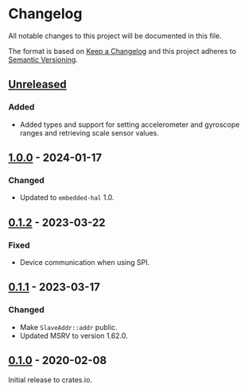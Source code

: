 # Changelog

All notable changes to this project will be documented in this file.

The format is based on [Keep a Changelog](http://keepachangelog.com/en/1.0.0/)
and this project adheres to [Semantic Versioning](http://semver.org/spec/v2.0.0.html).

## [Unreleased]

### Added
- Added types and support for setting accelerometer and gyroscope ranges and retrieving scale sensor values.

## [1.0.0] - 2024-01-17

### Changed
- Updated to `embedded-hal` 1.0.

## [0.1.2] - 2023-03-22

### Fixed
- Device communication when using SPI.

## [0.1.1] - 2023-03-17

### Changed
- Make `SlaveAddr::addr` public.
- Updated MSRV to version 1.62.0.

## [0.1.0] - 2020-02-08

Initial release to crates.io.

[Unreleased]: https://github.com/eldruin/bmi160-rs/compare/v1.0.0...HEAD
[1.0.0]: https://github.com/eldruin/bmi160-rs/compare/v0.1.2...v1.0.0
[0.1.2]: https://github.com/eldruin/bmi160-rs/compare/v0.1.1...v0.1.2
[0.1.1]: https://github.com/eldruin/bmi160-rs/compare/v0.1.0...v0.1.1
[0.1.0]: https://github.com/eldruin/bmi160-rs/releases/tag/v0.1.0
